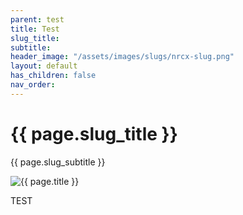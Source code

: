 ```yaml
---
parent: test
title: Test
slug_title: 
subtitle: 
header_image: "/assets/images/slugs/nrcx-slug.png"
layout: default
has_children: false
nav_order:
---
```

<div class="slug shared-background" style="background-image: url('{{ page.slug_image | relative_url }}');">
    <div class="title-container">
        <h1 class="page-slug_title">{{ page.slug_title }}</h1>
        <p class="page-slug_subtitle">{{ page.slug_subtitle }}</p>
    </div>
    <div class="clr-image-container">
        <img src="{{ page.slug_image | relative_url }}" alt="{{ page.title }}" />
    </div>
</div>

<span class="text-grey-dk-000 fs-9 fw-700">TEST</span>

